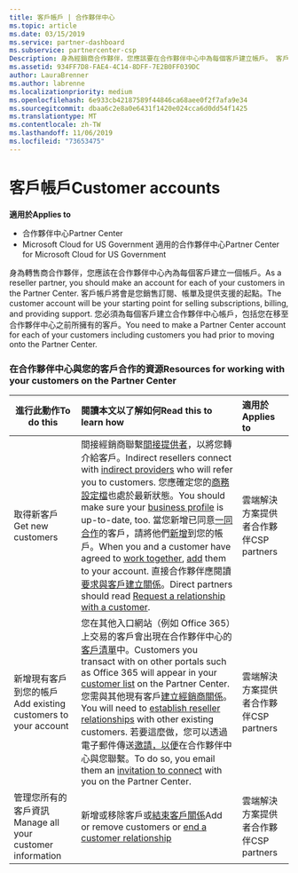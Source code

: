 ```yaml
---
title: 客戶帳戶 | 合作夥伴中心
ms.topic: article
ms.date: 03/15/2019
ms.service: partner-dashboard
ms.subservice: partnercenter-csp
Description: 身為經銷商合作夥伴，您應該要在合作夥伴中心中為每個客戶建立帳戶。 客戶帳戶將會是您銷售訂閱、帳單及提供支援的起點。
ms.assetid: 934FF7D8-FAE4-4C14-8DFF-7E2B0FF039DC
author: LauraBrenner
ms.author: labrenne
ms.localizationpriority: medium
ms.openlocfilehash: 6e933cb42187589f44846ca68aee0f2f7afa9e34
ms.sourcegitcommit: dbaa6c2e8a0e6431f1420e024cca6d0dd54f1425
ms.translationtype: MT
ms.contentlocale: zh-TW
ms.lasthandoff: 11/06/2019
ms.locfileid: "73653475"
---
```

# <a name="customer-accounts"></a><span data-ttu-id="1ca26-104">客戶帳戶</span><span class="sxs-lookup"><span data-stu-id="1ca26-104">Customer accounts</span></span>

<span data-ttu-id="1ca26-105">**適用於**</span><span class="sxs-lookup"><span data-stu-id="1ca26-105">**Applies to**</span></span>

-  <span data-ttu-id="1ca26-106">合作夥伴中心</span><span class="sxs-lookup"><span data-stu-id="1ca26-106">Partner Center</span></span>
-  <span data-ttu-id="1ca26-107">Microsoft Cloud for US Government 適用的合作夥伴中心</span><span class="sxs-lookup"><span data-stu-id="1ca26-107">Partner Center for Microsoft Cloud for US Government</span></span>


<span data-ttu-id="1ca26-108">身為轉售商合作夥伴，您應該在合作夥伴中心內為每個客戶建立一個帳戶。</span><span class="sxs-lookup"><span data-stu-id="1ca26-108">As a reseller partner, you should make an account for each of your customers in the Partner Center.</span></span> <span data-ttu-id="1ca26-109">客戶帳戶將會是您銷售訂閱、帳單及提供支援的起點。</span><span class="sxs-lookup"><span data-stu-id="1ca26-109">The customer account will be your starting point for selling subscriptions, billing, and providing support.</span></span> <span data-ttu-id="1ca26-110">您必須為每個客戶建立合作夥伴中心帳戶，包括您在移至合作夥伴中心之前所擁有的客戶。</span><span class="sxs-lookup"><span data-stu-id="1ca26-110">You need to make a Partner Center account for each of your customers including customers you had prior to moving onto the Partner Center.</span></span>

### <a name="resources-for-working-with-your-customers-on-the-partner-center"></a><span data-ttu-id="1ca26-111">在合作夥伴中心與您的客戶合作的資源</span><span class="sxs-lookup"><span data-stu-id="1ca26-111">Resources for working with your customers on the Partner Center</span></span>

|<span data-ttu-id="1ca26-112">**進行此動作**</span><span class="sxs-lookup"><span data-stu-id="1ca26-112">**To do this**</span></span>   |<span data-ttu-id="1ca26-113">**閱讀本文以了解如何**</span><span class="sxs-lookup"><span data-stu-id="1ca26-113">**Read this to learn how**</span></span>   |<span data-ttu-id="1ca26-114">**適用於**</span><span class="sxs-lookup"><span data-stu-id="1ca26-114">**Applies to**</span></span>|
|-----------------|:----------------------------|:--------------|
|<span data-ttu-id="1ca26-115">取得新客戶</span><span class="sxs-lookup"><span data-stu-id="1ca26-115">Get new customers</span></span>|<span data-ttu-id="1ca26-116">間接經銷商聯繫[間接提供者](indirect-reseller-tasks-in-partner-center.md)，以將您轉介給客戶。</span><span class="sxs-lookup"><span data-stu-id="1ca26-116">Indirect resellers connect with [indirect providers](indirect-reseller-tasks-in-partner-center.md) who will refer you to customers.</span></span> <span data-ttu-id="1ca26-117">您應確定您的[商務設定檔](create-a-marketing-profile.md)也處於最新狀態。</span><span class="sxs-lookup"><span data-stu-id="1ca26-117">You should make sure your [business profile](create-a-marketing-profile.md) is up-to-date, too.</span></span> <span data-ttu-id="1ca26-118">當您新增已同意[一同合作](responding-to-referrals.md)的客戶，請將他們[新增](add-a-new-customer.md)到您的帳戶。</span><span class="sxs-lookup"><span data-stu-id="1ca26-118">When you and a customer have agreed to [work together](responding-to-referrals.md), [add](add-a-new-customer.md) them to your account.</span></span> <span data-ttu-id="1ca26-119">直接合作夥伴應閱讀[要求與客戶建立關係](request-a-relationship-with-a-customer.md)。</span><span class="sxs-lookup"><span data-stu-id="1ca26-119">Direct partners should read [ Request a relationship with a customer](request-a-relationship-with-a-customer.md).</span></span>|<span data-ttu-id="1ca26-120">雲端解決方案提供者合作夥伴</span><span class="sxs-lookup"><span data-stu-id="1ca26-120">CSP partners</span></span>|
|<span data-ttu-id="1ca26-121">新增現有客戶到您的帳戶</span><span class="sxs-lookup"><span data-stu-id="1ca26-121">Add existing customers to your account</span></span>   | <span data-ttu-id="1ca26-122">您在其他入口網站（例如 Office 365）上交易的客戶會出現在合作夥伴中心的[客戶清單](see-your-customer-list.md)中。</span><span class="sxs-lookup"><span data-stu-id="1ca26-122">Customers you transact with on other portals such as Office 365 will appear in your [customer list](see-your-customer-list.md) on the Partner Center.</span></span> <span data-ttu-id="1ca26-123">您需與其他現有客戶[建立經銷商關係](indirect-reseller-tasks-in-partner-center.md)。</span><span class="sxs-lookup"><span data-stu-id="1ca26-123">You will need to [establish reseller relationships](indirect-reseller-tasks-in-partner-center.md) with other existing customers.</span></span> <span data-ttu-id="1ca26-124">若要這麼做，您可以透過電子郵件傳送[邀請，以便](responding-to-referrals.md)在合作夥伴中心與您聯繫。</span><span class="sxs-lookup"><span data-stu-id="1ca26-124">To do so, you email them an [invitation to connect](responding-to-referrals.md) with you on the Partner Center.</span></span>   | <span data-ttu-id="1ca26-125">雲端解決方案提供者合作夥伴</span><span class="sxs-lookup"><span data-stu-id="1ca26-125">CSP partners</span></span>   |
|<span data-ttu-id="1ca26-126">管理您所有的客戶資訊</span><span class="sxs-lookup"><span data-stu-id="1ca26-126">Manage all your customer information</span></span>   | <span data-ttu-id="1ca26-127">新增或移除客戶或[結束客戶關係](remove-a-relationship.md)</span><span class="sxs-lookup"><span data-stu-id="1ca26-127">Add or remove customers or [end a customer relationship](remove-a-relationship.md)</span></span>|   <span data-ttu-id="1ca26-128">雲端解決方案提供者合作夥伴</span><span class="sxs-lookup"><span data-stu-id="1ca26-128">CSP partners</span></span> |